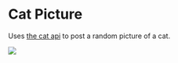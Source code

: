 # Cat Picture

Uses [the cat api](http://www.thecatapi.com) to post a random picture of a cat. 

![](https://cdn2.thecatapi.com/images/2fp.jpg)